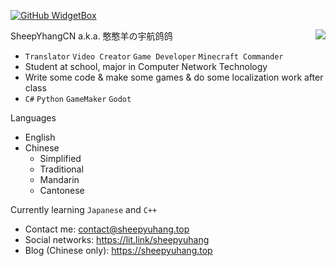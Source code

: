 [![GitHub WidgetBox](https://github-widgetbox.vercel.app/api/profile?username=SheepYhangCN&data=followers,repositories,stars,commits)](https://github.com/Jurredr/github-widgetbox)

<img align="right" src="https://github-readme-stats.vercel.app/api?username=SheepYhangCN&show_icons=true&show=reviews,discussions_started,discussions_answered,prs_merged,prs_merged_percentage">

SheepYhangCN a.k.a. 憨憨羊の宇航鸽鸽
* `Translator` `Video Creator` `Game Developer` `Minecraft Commander`
* Student at school, major in Computer Network Technology
* Write some code & make some games & do some localization work after class
* `C#` `Python` `GameMaker` `Godot`

Languages
* English
* Chinese
  * Simplified
  * Traditional
  * Mandarin
  * Cantonese

Currently learning `Japanese` and `C++`
* Contact me: contact@sheepyuhang.top
* Social networks: https://lit.link/sheepyuhang
* Blog (Chinese only): https://sheepyuhang.top